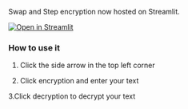 Swap and Step encryption now hosted on Streamlit.

[![Open in Streamlit](https://static.streamlit.io/badges/streamlit_badge_black_white.svg)](https://blank-app-es239s0mhhu.streamlit.app/)

### How to use it

1. Click the side arrow in the top left corner

2. Click encryption and enter your text

 3.Click decryption to decrypt your text
